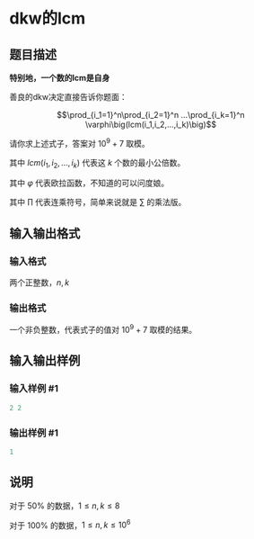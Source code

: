 # dkw的lcm

## 题目描述

**特别地，一个数的lcm是自身**

善良的dkw决定直接告诉你题面：

$$\prod_{i_1=1}^n\prod_{i_2=1}^n …\prod_{i_k=1}^n \varphi\big(lcm(i_1,i_2,…,i_k)\big)$$

请你求上述式子，答案对 $10^9+7$ 取模。

其中 $lcm(i_1,i_2,...,i_k)$ 代表这 $k$ 个数的最小公倍数。

其中 $\varphi$ 代表欧拉函数，不知道的可以问度娘。

其中 $\prod$ 代表连乘符号，简单来说就是 $\sum$ 的乘法版。

## 输入输出格式

### 输入格式

两个正整数，$n,k$

### 输出格式

一个非负整数，代表式子的值对 $10^9+7$ 取模的结果。

## 输入输出样例

### 输入样例 #1

```cpp
2 2
```


### 输出样例 #1

```cpp
1
```


## 说明

对于 50% 的数据，$1\le n,k\le 8$

对于 100% 的数据，$1\le n,k\le 10^6$

